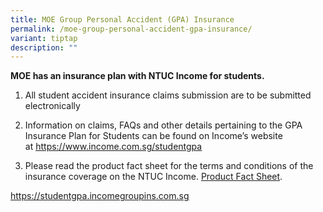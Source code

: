 ```yaml
---
title: MOE Group Personal Accident (GPA) Insurance
permalink: /moe-group-personal-accident-gpa-insurance/
variant: tiptap
description: ""
---
```

<p><strong>MOE has an insurance plan with NTUC Income for students.</strong>
</p>
<ol data-tight="true" class="tight">
<li>
<p>All student accident insurance claims submission are to be submitted electronically</p>
</li>
<li>
<p>Information on claims, FAQs and other details pertaining to the GPA Insurance
Plan for Students can be found on Income’s website at&nbsp;<a href="https://www.income.com.sg/studentgpa" rel="noopener noreferrer nofollow" target="_blank"><u>https://www.income.com.sg/studentgpa</u></a>
</p>
</li>
<li>
<p>Please read the product fact sheet for the terms and conditions of the
insurance coverage on the NTUC Income. <a href="/files/Product_Fact_Sheet__Year_2025_.pdf" rel="noopener nofollow" target="_blank">Product Fact Sheet</a>.</p>
</li>
</ol>
<p><a href="https://www.income.com.sg/studentgpa" rel="noopener noreferrer nofollow" target="_blank"><u>https://studentgpa.incomegroupins.com.sg</u></a>
</p>